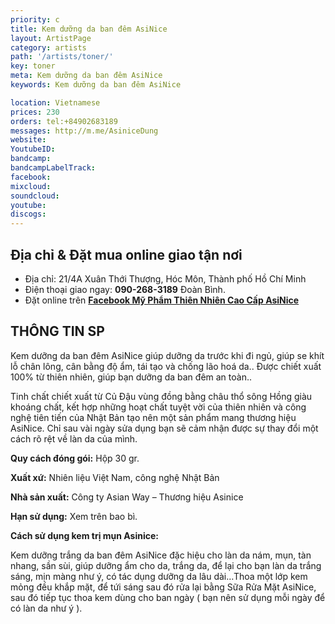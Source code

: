 ```yaml
---
priority: c
title: Kem dưỡng da ban đêm AsiNice
layout: ArtistPage
category: artists
path: '/artists/toner/'
key: toner
meta: Kem dưỡng da ban đêm AsiNice
keywords: Kem dưỡng da ban đêm AsiNice

location: Vietnamese
prices: 230
orders: tel:+84902683189
messages: http://m.me/AsiniceDung
website: 
YoutubeID: 
bandcamp: 
bandcampLabelTrack: 
facebook: 
mixcloud: 
soundcloud: 
youtube: 
discogs: 
---
```


## Địa chỉ & Đặt mua online giao tận nơi

- Địa chỉ: 21/4A Xuân Thới Thượng, Hóc Môn, Thành phố Hồ Chí Minh
- Điện thoại giao ngay: **090-268-3189** Đoàn Bình.
- Đặt online trên [**Facebook Mỹ Phẩm Thiên Nhiên Cao Cấp AsiNice**](https://www.facebook.com/AsiniceDung)


## THÔNG TIN SP

Kem dưỡng da ban đêm AsiNice giúp dưỡng da trước khi đi ngủ, giúp se khít lỗ chân lông, cân bằng độ ẩm, tái tạo và chống lão hoá da..
Được chiết xuất 100% từ thiên nhiên, giúp bạn dưỡng da ban đêm an toàn..

Tinh chất chiết xuất từ Củ Đậu vùng đồng bằng châu thổ sông Hồng giàu khoáng chất, kết hợp những hoạt chất tuyệt vời của thiên nhiên và công nghệ tiên tiến của Nhật Bản tạo nên một sản phẩm mang thương hiệu AsiNice. Chỉ sau vài ngày sửa dụng bạn sẽ cảm nhận được sự thay đổi một cách rõ rệt về làn da của mình.

**Quy cách đóng gói:** Hộp 30 gr.

**Xuất xứ:** Nhiên liệu Việt Nam, công nghệ Nhật Bản

**Nhà sản xuất:** Công ty Asian Way – Thương hiệu Asinice 

**Hạn sử dụng:** Xem trên bao bì.

**Cách sử dụng kem trị mụn Asinice:**

Kem dưỡng trắng da ban đêm AsiNice đặc hiệu cho làn da nám, mụn, tàn nhang, sần sùi, giúp dưỡng ẩm cho da, trắng da, để lại cho bạn làn da trắng sáng, mịn màng như ý, có tác dụng dưỡng da lâu dài…Thoa một lớp kem mỏng đều khắp mặt, để tứi sáng sau đó rửa lại bằng Sữa Rửa Mặt AsiNice, sau đó tiếp tục thoa kem dùng cho ban ngày ( bạn nên sử dụng mỗi ngày để có làn da như ý ).

